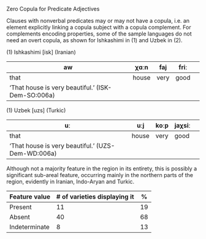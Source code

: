 Zero Copula for Predicate Adjectives

Clauses with nonverbal predicates may or may not have a copula, i.e. an
element explicitly linking a copula subject with a copula complement.
For complements encoding properties, some of the sample languages do not
need an overt copula, as shown for Ishkashimi in ‎(1) and Uzbek in ‎(2).

(1) <span id="_Ref531867975" class="anchor"></span>Ishkashimi
    \[isk\] (Iranian)

| aw                                                | χɑːn  | faj  | friː |     |
|---------------------------------------------------|-------|------|------|-----|
| that                                              | house | very | good |     |
| ‘That house is very beautiful.’ (ISK-Dem-SO:006a) |

(1) <span id="_Ref12434196" class="anchor"></span>Uzbek \[uzs\] (Turkic)

| uː                                                | uːj   | koːp | jaχsiː |     |
|---------------------------------------------------|-------|------|--------|-----|
| that                                              | house | very | good   |     |
| ‘That house is very beautiful.’ (UZS-Dem-WD:006a) |

Although not a majority feature in the region in its entirety, this is
possibly a significant sub-areal feature, occurring mainly in the
northern parts of the region, evidently in Iranian, Indo-Aryan and
Turkic.

| Feature value | \# of varieties displaying it | %   |
|---------------|-------------------------------|-----|
| Present       | 11                            | 19  |
| Absent        | 40                            | 68  |
| Indeterminate | 8                             | 13  |


